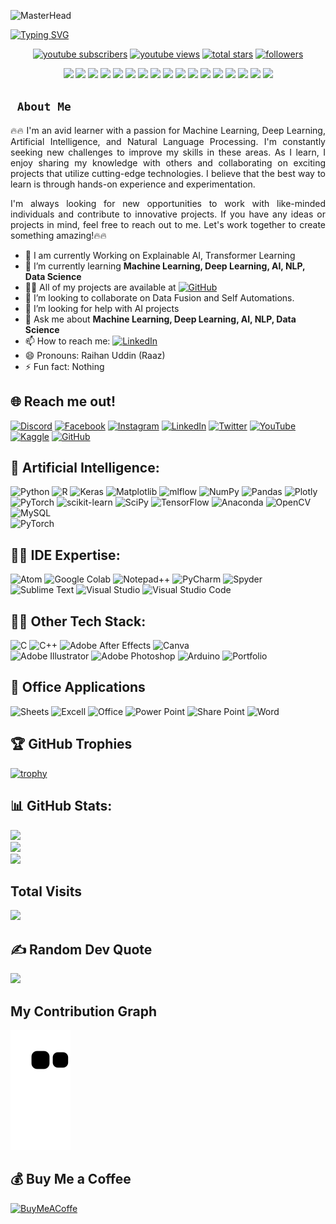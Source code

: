 ![MasterHead](https://user-images.githubusercontent.com/66717534/224225830-c145c2ef-86f6-4242-8214-c4a28951165a.png)

<a href="https://github.com/raihanraazofficial/raihanraazofficial"><img src="https://readme-typing-svg.demolab.com?font=Genos&size=50&pause=1000&color=F76E22&center=true&vCenter=true&multiline=true&width=1520&height=320&lines=Raihan+Uddin;Data+Science+and+Machine+Learning+Enthusiasts;Experienced+In+AI%2C+DS%2C+DL%2C+ML%2C+CV;2%2B+Years+of+Coding+Experience;Always+Learn+New+Things" alt="Typing SVG" /></a>
<br/>
<p align="center">
  <a href="https://www.youtube.com/@raihanraaz.official?sub_confirmation=1">
    <img alt="youtube subscribers" title="Subscribe to my YouTube channel" src="https://custom-icon-badges.demolab.com/youtube/channel/subscribers/UCx9oF-57cEEx0h-BVtWyEbA?color=%23E05D44&label=SUBSCRIBE&logo=video&logoColor=white&style=for-the-badge&labelColor=CE4630"/></a>
  <a href="https://www.youtube.com/@raihanraaz.official">
    <img alt="youtube views" title="YouTube views" src="https://custom-icon-badges.demolab.com/youtube/channel/views/UCx9oF-57cEEx0h-BVtWyEbA?color=%23E1AD0E&logo=video&logoColor=white&style=for-the-badge&labelColor=C79600"/></a> 
  <a href="https://github.com/raihanraazofficial?tab=repositories&sort=stargazers">
    <img alt="total stars" title="Total stars on GitHub" src="https://custom-icon-badges.demolab.com/github/stars/raihanraazofficial?color=55960c&style=for-the-badge&labelColor=488207&logo=star"/></a>
  <a href="https://github.com/raihanraazofficial?tab=followers">
    <img alt="followers" title="Follow me on Github" src="https://custom-icon-badges.demolab.com/github/followers/raihanraazofficial?color=236ad3&labelColor=1155ba&style=for-the-badge&logo=person-add&label=Follow&logoColor=white"/></a>
</p>
<p align="center">
<img src="https://img.shields.io/badge/Robotics-brown">
<img src="https://img.shields.io/badge/Machine Learning-green">
<img src="https://img.shields.io/badge/Deep Learning-red">
<img src="https://img.shields.io/badge/Computer Vision-magenta">
<img src="https://img.shields.io/badge/Natural Language Processing-yellow">
<img src="https://img.shields.io/badge/Reinforcement Learning-blue"> 
<img src="https://img.shields.io/badge/Python-brown">
<img src="https://img.shields.io/badge/Tensorflow-green">
<img src="https://img.shields.io/badge/Pytorch-red">
<img src="https://img.shields.io/badge/NLTK-magenta">
<img src="https://img.shields.io/badge/MaxNet-yellow">
<img src="https://img.shields.io/badge/Pandas-blue"> 
<img src="https://img.shields.io/badge/Numpy-brown">
<img src="https://img.shields.io/badge/Scikit Learn-green">
<img src="https://img.shields.io/badge/Scikit Image-red">
<img src="https://img.shields.io/badge/Matplotlib-magenta">
<img src="https://img.shields.io/badge/OpenCV-yellow">
</p>

<b><h2><code> About Me </code></h2></b>

<p align="Justify">🔥🔥 I'm an avid learner with a passion for Machine Learning, Deep Learning, Artificial Intelligence, and Natural Language Processing. I'm constantly seeking new challenges to improve my skills in these areas. As I learn, I enjoy sharing my knowledge with others and collaborating on exciting projects that utilize cutting-edge technologies. I believe that the best way to learn is through hands-on experience and experimentation. </p> 

<p align="Justify"> I'm always looking for new opportunities to work with like-minded individuals and contribute to innovative projects. If you have any ideas or projects in mind, feel free to reach out to me. Let's work together to create something amazing!🔥🔥</p> 


- 🔭 I am currently Working on Explainable AI, Transformer Learning
- 🌱 I’m currently learning **Machine Learning, Deep Learning, AI, NLP, Data Science**
- 👨‍💻 All of my projects are available at [![GitHub](https://img.shields.io/badge/github-%23121011.svg?logo=github&logoColor=white)](https://github.com/raihanraazofficial)
- 👯 I’m looking to collaborate on Data Fusion and Self Automations.
- 🤔 I’m looking for help with AI projects
- 💬 Ask me about **Machine Learning, Deep Learning, AI, NLP, Data Science**
- 📫 How to reach me:  [![LinkedIn](https://img.shields.io/badge/LinkedIn-%230077B5.svg?logo=linkedin&logoColor=white)](http://linkedin.com/in/raihanraazofficial/)
- 😄 Pronouns: Raihan Uddin (Raaz)
- ⚡ Fun fact: Nothing

## 🌐 Reach me out!
[![Discord](https://img.shields.io/badge/Discord-%237289DA.svg?logo=discord&logoColor=white)](https://discord.com/users/710363350088941678) [![Facebook](https://img.shields.io/badge/Facebook-%231877F2.svg?logo=Facebook&logoColor=white)](http://facebook.com/raihanraaz.official) [![Instagram](https://img.shields.io/badge/Instagram-%23E4405F.svg?logo=Instagram&logoColor=white)](https://www.instagram.com/raihan_raaz/) [![LinkedIn](https://img.shields.io/badge/LinkedIn-%230077B5.svg?logo=linkedin&logoColor=white)](http://linkedin.com/in/raihanraazofficial/) [![Twitter](https://img.shields.io/badge/Twitter-%231DA1F2.svg?logo=Twitter&logoColor=white)](https://twitter.com/raihanraaz_main) [![YouTube](https://img.shields.io/badge/YouTube-%23FF0000.svg?logo=YouTube&logoColor=white)](https://www.youtube.com/c/raihanraaz.official) [![Kaggle](https://img.shields.io/badge/Kaggle-035a7d?logo=kaggle&logoColor=white)](https://www.kaggle.com/raihanraazofficial) [![GitHub](https://img.shields.io/badge/github-%23121011.svg?logo=github&logoColor=white)](https://github.com/raihanraazofficial)



## 🦾 Artificial Intelligence:

![Python](https://img.shields.io/badge/python-3670A0?style=for-the-badge&logo=python&logoColor=ffdd54) 
![R](https://img.shields.io/badge/r-%23276DC3.svg?style=for-the-badge&logo=r&logoColor=white) 
![Keras](https://img.shields.io/badge/Keras-%23D00000.svg?style=for-the-badge&logo=Keras&logoColor=white)
![Matplotlib](https://img.shields.io/badge/Matplotlib-%23ffffff.svg?style=for-the-badge&logo=Matplotlib&logoColor=black)
![mlflow](https://img.shields.io/badge/mlflow-%23d9ead3.svg?style=for-the-badge&logo=numpy&logoColor=blue)
![NumPy](https://img.shields.io/badge/numpy-%23013243.svg?style=for-the-badge&logo=numpy&logoColor=white)
![Pandas](https://img.shields.io/badge/pandas-%23150458.svg?style=for-the-badge&logo=pandas&logoColor=white)
![Plotly](https://img.shields.io/badge/Plotly-%233F4F75.svg?style=for-the-badge&logo=plotly&logoColor=white)
![PyTorch](https://img.shields.io/badge/PyTorch-%23EE4C2C.svg?style=for-the-badge&logo=PyTorch&logoColor=white)
![scikit-learn](https://img.shields.io/badge/scikit--learn-%23F7931E.svg?style=for-the-badge&logo=scikit-learn&logoColor=white)
![SciPy](https://img.shields.io/badge/SciPy-%230C55A5.svg?style=for-the-badge&logo=scipy&logoColor=%white)
![TensorFlow](https://img.shields.io/badge/TensorFlow-%23FF6F00.svg?style=for-the-badge&logo=TensorFlow&logoColor=white)
![Anaconda](https://img.shields.io/badge/Anaconda-%2344A833.svg?style=for-the-badge&logo=anaconda&logoColor=white) 
![OpenCV](https://img.shields.io/badge/opencv-%23white.svg?style=for-the-badge&logo=opencv&logoColor=white) 
![MySQL](https://img.shields.io/badge/mysql-%2300f.svg?style=for-the-badge&logo=mysql&logoColor=white) 	
![PyTorch](https://img.shields.io/badge/PyTorch-%23EE4C2C.svg?style=for-the-badge&logo=PyTorch&logoColor=white)


## 👨‍💻 IDE Expertise:

![Atom](https://img.shields.io/badge/Atom-66595C?style=for-the-badge&logo=Atom&logoColor=white")
![Google Colab](https://img.shields.io/badge/Colab-F9AB00?style=for-the-badge&logo=googlecolab&color=525252") 
![Notepad++](https://img.shields.io/badge/Notepad++-90E59A.svg?style=for-the-badge&logo=notepad%2B%2B&logoColor=black")
![PyCharm](https://img.shields.io/badge/PyCharm-000000.svg?&style=for-the-badge&logo=PyCharm&logoColor=white")
![Spyder](https://img.shields.io/badge/Spyder%20Ide-FF0000?style=for-the-badge&logo=spyder%20ide&logoColor=white")
![Sublime Text](https://img.shields.io/badge/sublime_text-%23575757.svg?&style=for-the-badge&logo=sublime-text&logoColor=important")
![Visual Studio](https://img.shields.io/badge/Visual_Studio-5C2D91?style=for-the-badge&logo=visual%20studio&logoColor=white")
![Visual Studio Code](https://img.shields.io/badge/VSCode-0078D4?style=for-the-badge&logo=visual%20studio%20code&logoColor=white")



## 🧑‍💻 Other Tech Stack:
![C](https://img.shields.io/badge/c-%2300599C.svg?style=for-the-badge&logo=c&logoColor=white)
![C++](https://img.shields.io/badge/c++-%2300599C.svg?style=for-the-badge&logo=c%2B%2B&logoColor=white)
![Adobe After Effects](https://img.shields.io/badge/Adobe%20After%20Effects-9999FF.svg?style=for-the-badge&logo=Adobe%20After%20Effects&logoColor=white) 
![Canva](https://img.shields.io/badge/Canva-%2300C4CC.svg?style=for-the-badge&logo=Canva&logoColor=white) 	 
![Adobe Illustrator](https://img.shields.io/badge/adobeillustrator-%23FF9A00.svg?style=for-the-badge&logo=adobeillustrator&logoColor=white) 
![Adobe Photoshop](https://img.shields.io/badge/adobephotoshop-%2331A8FF.svg?style=for-the-badge&logo=adobephotoshop&logoColor=white)
![Arduino](https://img.shields.io/badge/-Arduino-00979D?style=for-the-badge&logo=Arduino&logoColor=white) 
![Portfolio](https://img.shields.io/badge/Portfolio-%23000000.svg?style=for-the-badge&logo=firefox&logoColor=#FF7139)

## 🏣 Office Applications 

![Sheets](https://img.shields.io/badge/Google%20Sheets-34A853?style=for-the-badge&logo=google-sheets&logoColor=white")
![Excell](https://img.shields.io/badge/Microsoft_Excel-217346?style=for-the-badge&logo=microsoft-excel&logoColor=white")
![Office](https://img.shields.io/badge/Microsoft_Office-D83B01?style=for-the-badge&logo=microsoft-office&logoColor=white")
![Power Point](https://img.shields.io/badge/Microsoft_PowerPoint-B7472A?style=for-the-badge&logo=microsoft-powerpoint&logoColor=white")
![Share Point](https://img.shields.io/badge/Microsoft_SharePoint-0078D4?style=for-the-badge&logo=microsoft-sharepoint&logoColor=white")
![Word](https://img.shields.io/badge/Microsoft_Word-2B579A?style=for-the-badge&logo=microsoft-word&logoColor=white")


## 🏆 GitHub Trophies
[![trophy](https://github-profile-trophy.vercel.app/?username=raihanraazofficial&theme=onedark)](https://github.com/raihanraazofficial)

## 📊 GitHub Stats:
![](https://github-readme-stats.vercel.app/api?username=raihanraazofficial&theme=dark&hide_border=false&include_all_commits=false&count_private=false)<br/>
![](https://github-readme-streak-stats.herokuapp.com/?user=raihanraazofficial&theme=dark&hide_border=false)<br/>
![](https://github-readme-stats.vercel.app/api/top-langs/?username=raihanraazofficial&theme=dark&hide_border=false&include_all_commits=false&count_private=false&layout=compact)

## Total Visits
[![](https://visitcount.itsvg.in/api?id=raihanraazofficial&label=Visitors&color=2&icon=0&pretty=true)](https://visitcount.itsvg.in)

## ✍️ Random Dev Quote
![](https://quotes-github-readme.vercel.app/api?type=horizontal&theme=merko)

## My Contribution Graph
![Snake animation](https://github.com/raihanraazofficial/raihanraazofficial/blob/output/github-contribution-grid-snake.svg)

## 💰 Buy Me a Coffee
[![BuyMeACoffe](https://img.shields.io/badge/Buy%20Me%20a%20Coffee-ffdd00?style=for-the-badge&logo=buy-me-a-coffee&logoColor=black)](https://www.buymeacoffee.com/raihanraaz) 
